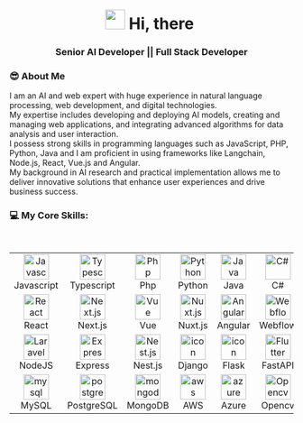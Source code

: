 <h1 align="center"><img src="https://media.giphy.com/media/hvRJCLFzcasrR4ia7z/giphy.gif" width="35">&nbsp;Hi, there&nbsp;</h1>

<h3 align="center"> <b>Senior AI Developer</b> || <b>Full Stack Developer</b></h3>

### 😎 About Me

I am an AI and web expert with huge experience in natural language processing, web development, and digital technologies.<br>
My expertise includes developing and deploying AI models, creating and managing web applications, and integrating advanced algorithms for data analysis and user interaction.<br>
I possess strong skills in programming languages such as JavaScript, PHP, Python, Java and I am proficient in using frameworks like Langchain, Node.js, React, Vue.js and Angular.<br>
My background in AI research and practical implementation allows me to deliver innovative solutions that enhance user experiences and drive business success.
<br>

### 💻 My Core Skills:

<br>

<table align="center">
<tr>
  <td align="center" width="90">
      <img src="https://skillicons.dev/icons?i=js" alt="Javascript" width="45" height="45" />
      <br>Javascript
  </td>
  <td align="center" width="90">
      <img src="https://skillicons.dev/icons?i=ts" alt="Typescript" width="45" height="45" />
      <br>Typescript
  </td>
  <td align="center" width="90">
      <img src="https://skillicons.dev/icons?i=php" alt="Php" width="45" height="45" />
      <br>Php
  </td>
  <td align="center" width="90">
      <img src="https://skillicons.dev/icons?i=py" alt="Python" width="45" height="45" />
      <br>Python
  </td>
  <td align="center" width="90">
      <img src="https://skillicons.dev/icons?i=java" alt="Java" width="45" height="45" />
      <br>Java
  </td>
  <td align="center" width="90">
      <img src="https://skillicons.dev/icons?i=cs" width="45" height="45" alt="C#" />
        <br>C#
  </td>
  <td align="center" width="90">
      <img src="https://skillicons.dev/icons?i=go" width="45" height="45" alt="Go" />
        <br>Go
  </td>
  <td align="center" width="90">
      <img src="https://skillicons.dev/icons?i=rust" width="45" height="45" alt="Rust" />
        <br>Rust
  </td>
</tr>
<tr>
  <td align="center" width="90">
      <img src="https://skillicons.dev/icons?i=react" alt="React" width="45" height="45" />
      <br>React
  </td>
  <td align="center" width="90">
      <img src="https://skillicons.dev/icons?i=nextjs" width="45" height="45" alt="Next.js" />
      <br>Next.js
  </td>
  <td align="center" width="90">
      <img src="https://skillicons.dev/icons?i=vue" width="45" height="45" alt="Vue" />
      <br>Vue
  </td>
  <td align="center" width="90">
      <img src="https://skillicons.dev/icons?i=nuxtjs" width="45" height="45" alt="Nuxt.js" />
      <br>Nuxt.js
  </td>
  <td align="center" width="90">
      <img src="https://skillicons.dev/icons?i=angular" width="45" height="45" alt="Angular" />
      <br>Angular
  </td>
  <td align="center" width="90">
      <img src="https://skillicons.dev/icons?i=webflow" width="45" height="45" alt="Webflow" />
      <br>Webflow
  </td>
  <td align="center" width="90">
      <img src="https://skillicons.dev/icons?i=wordpress" width="45" height="45" alt="rails" />
      <br>WordPress
  </td>
  <td align="center" width="90">
      <img src="https://skillicons.dev/icons?i=threejs" width="45" height="45" alt="Three.js" />
      <br>Three.js
  </td>
</tr>
<tr>
   <td align="center" width="90">
      <img src="https://skillicons.dev/icons?i=nodejs" width="45" height="45" alt="Laravel" />
      <br>NodeJS
  </td>
  <td align="center" width="90">
      <img src="https://skillicons.dev/icons?i=express" width="45" height="45" alt="Express" />
      <br>Express
  </td>
  <td align="center" width="90">
      <img src="https://skillicons.dev/icons?i=nestjs" width="45" height="45" alt="Nest.js" />
      <br>Nest.js
  </td>
  <td align="center" width="90">
      <img src="https://skillicons.dev/icons?i=django" alt="icon" width="45" height="45" />
      <br>Django
  </td>
  <td align="center" width="90">
      <img src="https://skillicons.dev/icons?i=flask" alt="icon" width="45" height="45" />
      <br>Flask
  </td>
  <td align="center" width="90">
      <img src="https://skillicons.dev/icons?i=fastapi" width="45" height="45" alt="Flutter" />
      <br>FastAPI
  </td> 
  <td align="center" width="90">
      <img src="https://skillicons.dev/icons?i=laravel" width="45" height="45" alt="laravel" />
      <br>Laravel
  </td> 
  <td align="center" width="90">
        <img src="https://techstack-generator.vercel.app/restapi-icon.svg" alt="icon" width="45" height="45" />
        <br>RestAPI
  </td>
</tr>
<tr>  
  <td align="center" width="90">
      <img src="https://skillicons.dev/icons?i=mysql" width="45" height="45" alt="mysql" />
      <br>MySQL
  </td>
  <td align="center" width="90">
      <img src="https://skillicons.dev/icons?i=postgresql" width="45" height="45" alt="postgresql" />
      <br>PostgreSQL
  </td>
  <td align="center" width="90">
      <img src="https://skillicons.dev/icons?i=mongodb" width="45" height="45" alt="mongodb" />
      <br>MongoDB
  </td>
  <td align="center" width="90">
      <img src="https://skillicons.dev/icons?i=aws" width="45" height="45" alt="aws" />
      <br>AWS
  </td>
  <td align="center" width="90">
      <img src="https://skillicons.dev/icons?i=azure" width="45" height="45" alt="azure" />
      <br>Azure
  </td>
  <td align="center" width="90">
      <img src="https://skillicons.dev/icons?i=opencv" width="45" height="45" alt="Opencv" />
      <br>Opencv
  </td>
  <td align="center" width="90">
      <img src="https://skillicons.dev/icons?i=tensorflow" width="45" height="45" alt="tensorflow" />
      <br>Tensorflow
  </td>
  <td align="center" width="90">
      <img src="https://skillicons.dev/icons?i=pytorch" width="45" height="45" alt="pytorch" />
      <br>Pytorch
  </td>
</tr>
</table>
